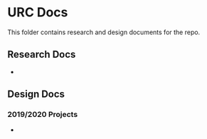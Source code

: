 # URC Docs
This folder contains research and design documents for the repo.

## Research Docs
* 

## Design Docs

### 2019/2020 Projects
* 
